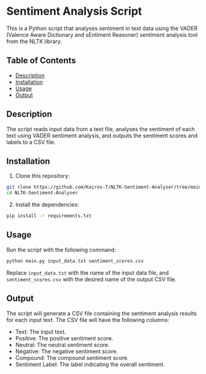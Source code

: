 # Sentiment Analysis Script

This is a Python script that analyses sentiment in text data using the VADER (Valence Aware Dictionary and sEntiment Reasoner) sentiment analysis tool from the NLTK library.

## Table of Contents

- [Description](#description)
- [Installation](#installation)
- [Usage](#usage)
- [Output](#output)

## Description

The script reads input data from a text file, analyses the sentiment of each text using VADER sentiment analysis, and outputs the sentiment scores and labels to a CSV file.

## Installation

1. Clone this repository:

```bash
git clone https://github.com/Kairos-T/NLTK-Sentiment-Analyser/tree/main
cd NLTK-Sentiment-Analyser
```

2. Install the dependencies:

```bash
pip install -r requirements.txt
```

## Usage

Run the script with the following command:

```bash
python main.py input_data.txt sentiment_scores.csv
```
Replace `input_data.txt` with the name of the input data file, and `sentiment_scores.csv` with the desired name of the output CSV file.

## Output
The script will generate a CSV file containing the sentiment analysis results for each input text. The CSV file will have the following columns:

- Text: The input text.
- Positive: The positive sentiment score.
- Neutral: The neutral sentiment score.
- Negative: The negative sentiment score.
- Compound: The compound sentiment score.
- Sentiment Label: The label indicating the overall sentiment.